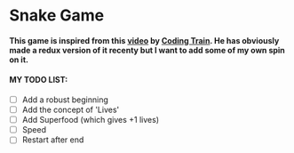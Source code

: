 # Snake Game

#### This game is inspired from this [video](https://www.youtube.com/watch?v=AaGK-fj-BAM&list=PLRqwX-V7Uu6ZiZxtDDRCi6uhfTH4FilpH&index=4&t=0s) by [Coding Train](https://www.youtube.com/channel/UCvjgXvBlbQiydffZU7m1_aw). He has obviously made a redux version of it recenty but I want to add some of my own spin on it.

#### MY TODO LIST:

- [ ] Add a robust beginning
- [ ] Add the concept of 'Lives'
- [ ] Add Superfood (which gives +1 lives)
- [ ] Speed
- [ ] Restart after end
